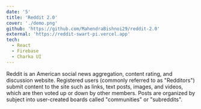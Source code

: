 ```yaml
---
date: '5'
title: 'Reddit 2.0'
cover: './demo.png'
github: 'https://github.com/MahendraBishnoi29/reddit-2.0'
external: 'https://reddit-swart-pi.vercel.app'
tech:
  - React
  - Firebase
  - Charka UI
---
```


Reddit is an American social news aggregation, content rating, and discussion website. Registered users (commonly referred to as "Redditors") submit content to the site such as links, text posts, images, and videos, which are then voted up or down by other members. Posts are organized by subject into user-created boards called "communities" or "subreddits".

